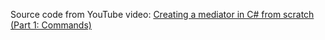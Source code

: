 Source code from YouTube video: [Creating a mediator in C# from scratch (Part 1: Commands)](https://www.youtube.com/watch?v=q93pK9LZ5Qk)
